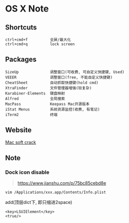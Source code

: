 OS X Note
=========

Shortcuts
---------

    ctrl+cmd+f          全屏/最大化
    ctrl+cmd+q          lock screen

Packages
--------

    SizeUp              调整窗口(可收费, 可自定义快捷键, Used)
    VEEER               调整窗口(free, 不能自定义快捷键)
    CheatSheet          自动抓取快捷键(hold cmd)
    XtraFinder          文件管理器增强(较复杂)
    Karabiner-Elements  键盘映射
    Alfred              全局搜索
    MacPass             Keepass Mac开源版本
    iStat Menus         系统资源监控(收费, 有笔记)
    iTerm2              终端

Website
-------

[Mac soft crack](https://www.macsoftdownload.com/)

Note
----

### Dock icon disable

> <https://www.jianshu.com/p/75bc85cebd8e>

    vim /Applications/xxx.app/Contents/Info.plist

add(顶层dict下, 即只缩进2space)

    <key>LSUIElement</key>
    <true/>